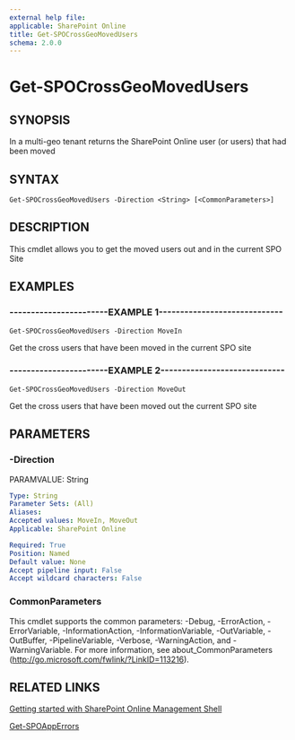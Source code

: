 ```yaml
---
external help file: 
applicable: SharePoint Online
title: Get-SPOCrossGeoMovedUsers
schema: 2.0.0
---
```


# Get-SPOCrossGeoMovedUsers

## SYNOPSIS
In a multi-geo tenant returns the SharePoint Online user (or users) that had been moved


## SYNTAX

```
Get-SPOCrossGeoMovedUsers -Direction <String> [<CommonParameters>]
```

## DESCRIPTION
This cmdlet allows you to get the moved users out and in the current SPO Site


## EXAMPLES

### -----------------------EXAMPLE 1-----------------------------
```
Get-SPOCrossGeoMovedUsers -Direction MoveIn
```
Get the cross users that have been moved in the current SPO site

### -----------------------EXAMPLE 2-----------------------------
```
Get-SPOCrossGeoMovedUsers -Direction MoveOut
```
Get the cross users that have been moved out the current SPO site


## PARAMETERS

### -Direction
PARAMVALUE: String


```yaml
Type: String
Parameter Sets: (All)
Aliases: 
Accepted values: MoveIn, MoveOut
Applicable: SharePoint Online

Required: True
Position: Named
Default value: None
Accept pipeline input: False
Accept wildcard characters: False
```

### CommonParameters
This cmdlet supports the common parameters: -Debug, -ErrorAction, -ErrorVariable, -InformationAction, -InformationVariable, -OutVariable, -OutBuffer, -PipelineVariable, -Verbose, -WarningAction, and -WarningVariable. For more information, see about_CommonParameters (http://go.microsoft.com/fwlink/?LinkID=113216).



## RELATED LINKS

[Getting started with SharePoint Online Management Shell](https://docs.microsoft.com/en-us/powershell/sharepoint/sharepoint-online/connect-sharepoint-online?view=sharepoint-ps)

[Get-SPOAppErrors](Get-SPOAppErrors.md)